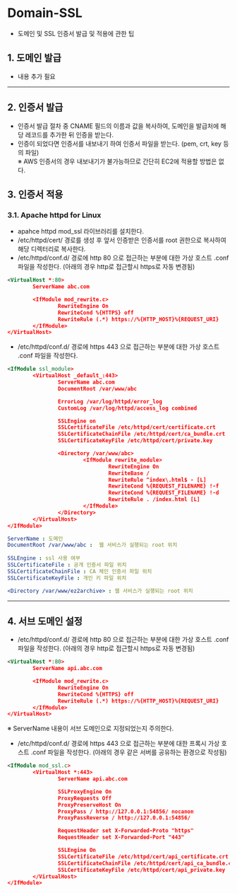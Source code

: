 # Domain-SSL
- 도메인 및 SSL 인증서 발급 및 적용에 관한 팁

## 1. 도메인 발급
- 내용 추가 필요
---
## 2. 인증서 발급
- 인증서 발급 절차 중 CNAME 필드의 이름과 값을 복사하여, 도메인을 발급처에 해당 레코드를 추가한 뒤 인증을 받는다.
- 인증이 되었다면 인증서를 내보내기 하여 인증서 파일을 받는다. (pem, crt, key 등의 파일)
<br>※ AWS 인증서의 경우 내보내기가 불가능하므로 간단히 EC2에 적용할 방법은 없다.

## 3. 인증서 적용
### 3.1. Apache httpd for Linux
- apahce httpd mod_ssl 라이브러리를 설치한다.
- /etc/httpd/cert/ 경로를 생성 후 앞서 인증받은 인증서를 root 권한으로 복사하여 해당 디렉터리로 복사한다.
- /etc/httpd/conf.d/ 경로에 http 80 으로 접근하는 부분에 대한 가상 호스트 .conf 파일을 작성한다. (아래의 경우 http로 접근할시 https로 자동 변경됨)
```xml
<VirtualHost *:80>
        ServerName abc.com

        <IfModule mod_rewrite.c>
                RewriteEngine On
                RewriteCond %{HTTPS} off
                RewriteRule (.*) https://%{HTTP_HOST}%{REQUEST_URI}
        </IfModule>
</VirtualHost>
```
- /etc/httpd/conf.d/ 경로에 https 443 으로 접근하는 부분에 대한 가상 호스트 .conf 파일을 작성한다.
```xml
<IfModule ssl_module>
        <VirtualHost _default_:443>
                ServerName abc.com
                DocumentRoot /var/www/abc

                ErrorLog /var/log/httpd/error_log
                CustomLog /var/log/httpd/access_log combined

                SSLEngine on
                SSLCertificateFile /etc/httpd/cert/certificate.crt
                SSLCertificateChainFile /etc/httpd/cert/ca_bundle.crt
                SSLCertificateKeyFile /etc/httpd/cert/private.key

                <Directory /var/www/abc>
                        <IfModule rewrite_module>
                                RewriteEngine On
                                RewriteBase /
                                RewriteRule ^index\.html$ - [L]
                                RewriteCond %{REQUEST_FILENAME} !-f
                                RewriteCond %{REQUEST_FILENAME} !-d
                                RewriteRule . /index.html [L]
                        </IfModule>
                </Directory>
        </VirtualHost>
</IfModule>
```
```yaml
ServerName : 도메인
DocumentRoot /var/www/abc :  웹 서비스가 실행되는 root 위치
  
SSLEngine : ssl 사용 여부
SSLCertificateFile : 공개 인증서 파일 위치
SSLCertificateChainFile : CA 체인 인증서 파일 위치 
SSLCertificateKeyFile : 개인 키 파일 위치

<Directory /var/www/ez2archive> : 웹 서비스가 실행되는 root 위치
```
---
## 4. 서브 도메인 설정
- /etc/httpd/conf.d/ 경로에 http 80 으로 접근하는 부분에 대한 가상 호스트 .conf 파일을 작성한다. (아래의 경우 http로 접근할시 https로 자동 변경됨)
```xml
<VirtualHost *:80>
        ServerName api.abc.com

        <IfModule mod_rewrite.c>
                RewriteEngine On
                RewriteCond %{HTTPS} off
                RewriteRule (.*) https://%{HTTP_HOST}%{REQUEST_URI}
        </IfModule>
</VirtualHost>
```
 ※ ServerName 내용이 서브 도메인으로 지정되었는지 주의한다.
- /etc/httpd/conf.d/ 경로에 https 443 으로 접근하는 부분에 대한 프록시 가상 호스트 .conf 파일을 작성한다. (아래의 경우 같은 서버를 공유하는 환경으로 작성됨)
```xml
<IfModule mod_ssl.c>
        <VirtualHost *:443>
                ServerName api.abc.com

                SSLProxyEngine On
                ProxyRequests Off
                ProxyPreserveHost On
                ProxyPass / http://127.0.0.1:54856/ nocanon
                ProxyPassReverse / http://127.0.0.1:54856/

                RequestHeader set X-Forwarded-Proto "https"
                RequestHeader set X-Forwarded-Port "443"

                SSLEngine On
                SSLCertificateFile /etc/httpd/cert/api_certificate.crt
                SSLCertificateChainFile /etc/httpd/cert/api_ca_bundle.crt
                SSLCertificateKeyFile /etc/httpd/cert/api_private.key
        </VirtualHost>
</IfModule>

```

